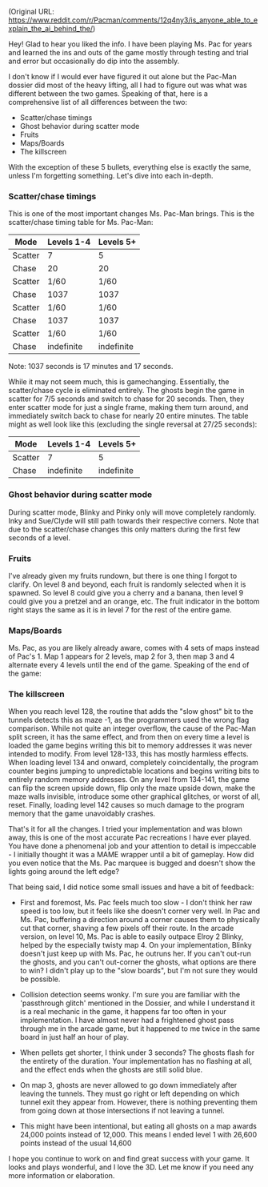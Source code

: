 (Original URL: https://www.reddit.com/r/Pacman/comments/12q4ny3/is_anyone_able_to_explain_the_ai_behind_the/)

Hey! Glad to hear you liked the info. I have been playing Ms. Pac for years and learned the ins and outs of the game mostly through testing and trial and error
but occasionally do dip into the assembly. 

I don't know if I would ever have figured it out alone but the Pac-Man dossier did most of the heavy lifting, all I had to figure out was what was different 
between the two games. Speaking of that, here is a comprehensive list of all differences between the two:

- Scatter/chase timings
- Ghost behavior during scatter mode
- Fruits
- Maps/Boards
- The killscreen

With the exception of these 5 bullets, everything else is exactly the same, unless I'm forgetting something. Let's dive into each in-depth.

### Scatter/chase timings
This is one of the most important changes Ms. Pac-Man brings. This is the scatter/chase timing table for Ms. Pac-Man:

Mode      | Levels 1-4 | Levels 5+
----      | ---------- | ---------
Scatter	  | 7	         | 5
Chase	    | 20         | 20
Scatter	  | 1/60	     | 1/60
Chase	    | 1037	     | 1037
Scatter	  | 1/60	     | 1/60
Chase	    | 1037	     | 1037
Scatter	  | 1/60	     | 1/60
Chase	    | indefinite| indefinite

Note: 1037 seconds is 17 minutes and 17 seconds.

While it may not seem much, this is gamechanging. Essentially, the scatter/chase cycle is eliminated entirely. The ghosts begin the game in scatter for 7/5 seconds and switch to chase for 20 seconds. Then, they enter scatter mode for just a single frame, making them turn around, and immediately switch back to chase for nearly 20 entire minutes. The table might as well look like this (excluding the single reversal at 27/25 seconds):

Mode      | Levels 1-4 | Levels 5+
----      | ---------- | ---------
Scatter	  | 7	         | 5
Chase	    | indefinite |indefinite

### Ghost behavior during scatter mode
During scatter mode, Blinky and Pinky only will move completely randomly. Inky and Sue/Clyde will still path towards their respective corners. Note that due to the scatter/chase changes this only matters during the first few seconds of a level.

### Fruits
I've already given my fruits rundown, but there is one thing I forgot to clarify. On level 8 and beyond, each fruit is randomly selected when it is spawned. So level 8 could give you a cherry and a banana, then level 9 could give you a pretzel and an orange, etc. The fruit indicator in the bottom right stays the same as it is in level 7 for the rest of the entire game.

### Maps/Boards
Ms. Pac, as you are likely already aware, comes with 4 sets of maps instead of Pac's 1. Map 1 appears for 2 levels, map 2 for 3, then map 3 and 4 alternate every 4 levels until the end of the game. Speaking of the end of the game:

### The killscreen
When you reach level 128, the routine that adds the "slow ghost" bit to the tunnels detects this as maze -1, as the programmers used the wrong flag comparison. While not quite an integer overflow, the cause of the Pac-Man split screen, it has the same effect, and from then on every time a level is loaded the game begins writing this bit to memory addresses it was never intended to modify. From level 128-133, this has mostly harmless effects. When loading level 134 and onward, completely coincidentally, the program counter begins jumping to unpredictable locations and begins writing bits to entirely random memory addresses. On any level from 134-141, the game can flip the screen upside down, flip only the maze upside down, make the maze walls invisible, introduce some other graphical glitches, or worst of all, reset. Finally, loading level 142 causes so much damage to the program memory that the game unavoidably crashes.

That's it for all the changes. I tried your implementation and was blown away, this is one of the most accurate Pac recreations I have ever played. You have done a phenomenal job and your attention to detail is impeccable - I initially thought it was a MAME wrapper until a bit of gameplay. How did you even notice that the Ms. Pac marquee is bugged and doesn't show the lights going around the left edge?

That being said, I did notice some small issues and have a bit of feedback:

- First and foremost, Ms. Pac feels much too slow - I don't think her raw speed is too low, but it feels like she doesn't corner very well. In Pac and Ms. Pac, buffering a direction around a corner causes them to physically cut that corner, shaving a few pixels off their route. In the arcade version, on level 10, Ms. Pac is able to easily outpace Elroy 2 Blinky, helped by the especially twisty map 4. On your implementation, Blinky doesn't just keep up with Ms. Pac, he outruns her. If you can't out-run the ghosts, and you can't out-corner the ghosts, what options are there to win? I didn't play up to the "slow boards", but I'm not sure they would be possible.

- Collision detection seems wonky. I'm sure you are familiar with the 'passthrough glitch' mentioned in the Dossier, and while I understand it is a real mechanic in the game, it happens far too often in your implementation. I have almost never had a frightened ghost pass through me in the arcade game, but it happened to me twice in the same board in just half an hour of play.

- When pellets get shorter, I think under 3 seconds? The ghosts flash for the entirety of the duration. Your implementation has no flashing at all, and the effect ends when the ghosts are still solid blue.

- On map 3, ghosts are never allowed to go down immediately after leaving the tunnels. They must go right or left depending on which tunnel exit they appear from. However, there is nothing preventing them from going down at those intersections if not leaving a tunnel.

- This might have been intentional, but eating all ghosts on a map awards 24,000 points instead of 12,000. This means I ended level 1 with 26,600 points instead of the usual 14,600

I hope you continue to work on and find great success with your game. It looks and plays wonderful, and I love the 3D. Let me know if you need any more information or elaboration.
